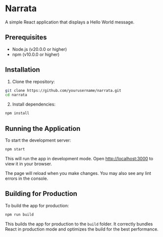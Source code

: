 # Narrata

A simple React application that displays a Hello World message.

## Prerequisites

- Node.js (v20.0.0 or higher)
- npm (v10.0.0 or higher)

## Installation

1. Clone the repository:
```bash
git clone https://github.com/yourusername/narrata.git
cd narrata
```

2. Install dependencies:
```bash
npm install
```

## Running the Application

To start the development server:
```bash
npm start
```

This will run the app in development mode. Open [http://localhost:3000](http://localhost:3000) to view it in your browser.

The page will reload when you make changes. You may also see any lint errors in the console.

## Building for Production

To build the app for production:
```bash
npm run build
```

This builds the app for production to the `build` folder. It correctly bundles React in production mode and optimizes the build for the best performance.